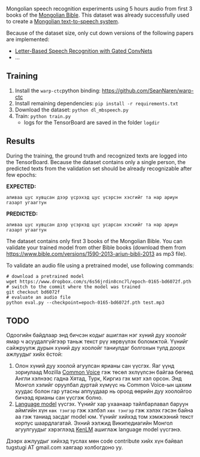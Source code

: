Mongolian speech recognition experiments using 5 hours audio from first 3 books of the
[Mongolian Bible](https://www.bible.com/mn/versions/1590-2013-ariun-bibli-2013).
This dataset was already successfully used to create a [Mongolian text-to-speech system](https://github.com/tugstugi/pytorch-dc-tts).

Because of the dataset size, only cut down versions of the following papers are implemented:
* [Letter-Based Speech Recognition with Gated ConvNets](https://arxiv.org/abs/1712.09444)
* ...

## Training
1. Install the `warp-ctc`python binding: https://github.com/SeanNaren/warp-ctc
2. Install remaining dependencies: `pip install -r requirements.txt`
3. Download the dataset: `python dl_mbspeech.py`
4. Train: `python train.py`
   * logs for the TensorBoard are saved in the folder `logdir`
  
## Results 
During the training, the ground truth and recognized texts are logged into the TensorBoard.
Because the dataset contains only a single person, the predicted texts from the validation set
should be already recognizable after few epochs:

**EXPECTED:**
```
аливаа цус хувцсан дээр үсрэхэд цус үсэрсэн хэсгийг та нар ариун газарт угаагтун
```
**PREDICTED:**
```
аливаа цус хувцсан дээр үсэрхэд цус усарсан хэсхийг та нар ариун газарт угаагтун
```

The dataset contains only first 3 books of the Mongolian Bible. You can validate your trained model
from other Bible books (download them from https://www.bible.com/versions/1590-2013-ariun-bibli-2013 as mp3 file).

To validate an audio file using a pretrained model, use following commands:
```
# download a pretrained model
wget https://www.dropbox.com/s/6s56jrdin8cnc7l/epoch-0165-bd6072f.pth
# switch to the commit where the model was trained
git checkout bd6072f
# evaluate an audio file
python eval.py --checkpoint=epoch-0165-bd6072f.pth test.mp3
```

## TODO
Одоогийн байдлаар энд бичсэн кодыг ашиглан нэг хүний дуу хоолойг ямар ч асуудалгүйгээр таньж
текст рүү хөрвүүлэх боломжтой. Үүнийг сайжруулж дурын хүний дуу хоолойг таниулдаг болгохын тулд
доорх ажлуудыг хийх ёстой:
1. Олон хүний дуу хоолой агуулсан ярианы сан үүсгэх. Яаг үүнд зориулаад Mozilla
[Common Voice](https://voice.mozilla.org/en/languages) гэж төсөл эхлүүлсэн байгаа бөгөөд Англи
хэлнээс гадна Хятад, Турк, Киргиз гэх мэт хэл орсон. Энд Монгол хэлийг оруулбал дуртай хүмүүс нь
Common Voice-ын цахим хуудас болон гар утасны аппуудаар нь ороод өөрийн дуу хоолойгоо бичээд ярианы сан үүсгэж болно.
2. [Language model](https://en.wikipedia.org/wiki/Language_model) үүсгэх. Үүнийг хар ухаанаар
тайлбарлавал баруун аймгийн хүн `көк тэнгэр` гэж хэлбэл `хөх тэнгэр` гэж хэлэх гэсэн байна аа гэж таниад засдаг
model юм. Үүнийг хийхэд том хэмжээний текст корпус шаардлагатай. Эхний ээлжид Википедиагийн
Монгол агуулгуудыг хэрэглээд [KenLM](https://github.com/kpu/kenlm) ашиглаж language model үүсгэнэ.

Дээрх ажлуудыг хийхэд туслах мөн code contribute хийх хүн байвал tugstugi AT gmail.com хаягаар холбогдоно уу.
